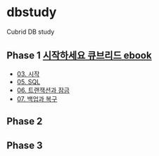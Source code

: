 # dbstudy
Cubrid DB study

## Phase 1 [시작하세요 큐브리드 ebook](https://www.cubrid.com/notice/3808747)
* [03. 시작](module01/README.md)
* [05. SQL](module02/README.md)
* [06. 트랜잭션과 잠금](module03/README.md)
* [07. 백업과 복구](module04/README.md)

## Phase 2

## Phase 3
